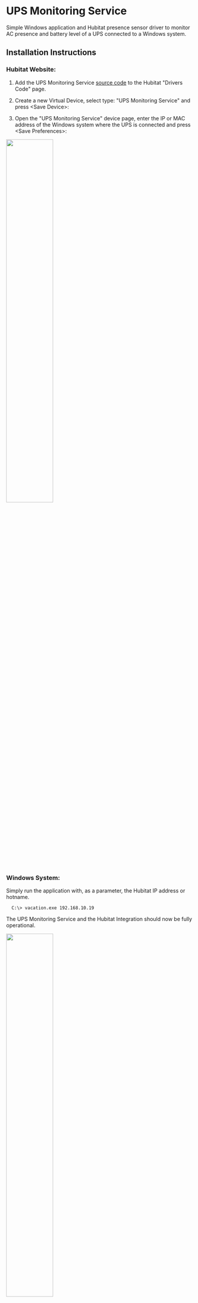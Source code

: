 # UPS Monitoring Service

Simple Windows application and Hubitat presence sensor driver to monitor AC presence and battery level of a UPS connected to a Windows system.

## Installation Instructions

### Hubitat Website:

1.  Add the UPS Monitoring Service [source code](https://raw.githubusercontent.com/mircolino/vacation/main/driver.groovy) to the Hubitat "Drivers Code" page.

2.  Create a new Virtual Device, select type: "UPS Monitoring Service" and press &lt;Save Device&gt;:

3.  Open the "UPS Monitoring Service" device page, enter the IP or MAC address of the Windows system where the UPS is connected and press &lt;Save Preferences&gt;:

<img src="https://github.com/mircolino/vacation/raw/main/images/device.png" width="50%" height="50%">

### Windows System:

Simply run the application with, as a parameter, the Hubitat IP address or hotname.

```text
  C:\> vacation.exe 192.168.10.19
```

The UPS Monitoring Service and the Hubitat Integration should now be fully operational.

<img src="https://github.com/mircolino/vacation/raw/main/images/events.png" width="50%" height="50%">

***

## Disclaimer

THE SOFTWARE IS PROVIDED "AS IS", WITHOUT WARRANTY OF ANY KIND, EXPRESS OR IMPLIED, INCLUDING BUT NOT LIMITED TO THE WARRANTIES OF MERCHANTABILITY, FITNESS FOR A PARTICULAR PURPOSE, TITLE AND NON-INFRINGEMENT. IN NO EVENT SHALL THE COPYRIGHT HOLDERS OR ANYONE DISTRIBUTING THE SOFTWARE BE LIABLE FOR ANY DAMAGES OR OTHER LIABILITY, WHETHER IN CONTRACT, TORT OR OTHERWISE, ARISING FROM, OUT OF OR IN CONNECTION WITH THE SOFTWARE OR THE USE OR OTHER DEALINGS IN THE SOFTWARE.
